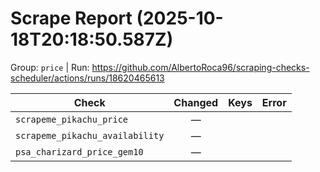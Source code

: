 # Scrape Report (2025-10-18T20:18:50.587Z)

Group: `price`  |  Run: https://github.com/AlbertoRoca96/scraping-checks-scheduler/actions/runs/18620465613

| Check | Changed | Keys | Error |
|---|:---:|:--|:--|
| `scrapeme_pikachu_price` | — |  |  |
| `scrapeme_pikachu_availability` | — |  |  |
| `psa_charizard_price_gem10` | — |  |  |
